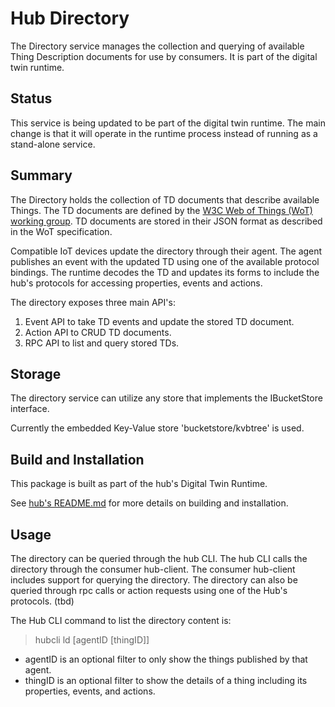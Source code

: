 # Hub Directory 

The Directory service manages the collection and querying of available Thing Description documents for use by consumers. It is part of the digital twin runtime.

## Status

This service is being updated to be part of the digital twin runtime. The main change is that it will operate in the runtime process instead of running as a stand-alone service. 


## Summary

The Directory holds the collection of TD documents that describe available Things. The TD documents are defined by the [W3C Web of Things (WoT) working group](https://www.w3.org/TR/wot-thing-description11/). TD documents are stored in their JSON format as described in the WoT specification. 

Compatible IoT devices update the directory through their agent. The agent publishes an event with the updated TD using one of the available protocol bindings. The runtime decodes the TD and updates its forms to include the hub's protocols for accessing properties, events and actions.  

The directory exposes three main API's: 
1. Event API to take TD events and update the stored TD document.
2. Action API to CRUD TD documents.
3. RPC API to list and query stored TDs.


## Storage

The directory service can utilize any store that implements the IBucketStore interface. 

Currently the embedded Key-Value store 'bucketstore/kvbtree' is used. 

## Build and Installation

This package is built as part of the hub's Digital Twin Runtime.  

See [hub's README.md](https://github.com/hiveot/hub/blob/main/README.md) for more details on building and installation.


## Usage

The directory can be queried through the hub CLI. The hub CLI calls the directory through the consumer hub-client. The consumer hub-client includes support for querying the directory. The directory can also be queried through rpc calls or action requests using one of the Hub's protocols. (tbd)

The Hub CLI command to list the directory content is:
> hubcli ld [agentID [thingID]] 

* agentID is an optional filter to only show the things published by that agent.
* thingID is an optional filter to show the details of a thing including its properties, events, and actions.


